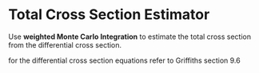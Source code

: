 # Total Cross Section Estimator #

Use **weighted Monte Carlo Integration** to estimate the total cross
section from the differential cross section.

for the differential cross section equations refer to Griffiths section 9.6
